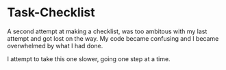 # Task-Checklist
A second attempt at making a checklist, was too ambitous with my last
attempt and got lost on the way. My code became confusing and I became overwhelmed by what I had done. 

I attempt to take this one slower, going one step at a time.
